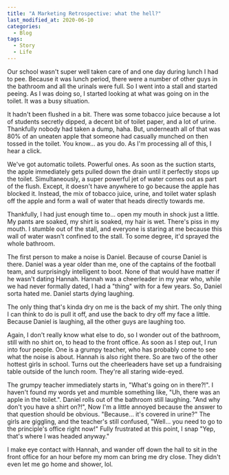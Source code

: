 ```yaml
---
title: "A Marketing Retrospective: what the hell?"
last_modified_at: 2020-06-10
categories:
  - Blog
tags:
  - Story
  - Life
---
```


Our school wasn't super well taken care of and one day during lunch I had to pee. Because it was lunch period, there were a number of other guys in the bathroom and all the urinals were full. So I went into a stall and started peeing. As I was doing so, I started looking at what was going on in the toilet. It was a busy situation.

It hadn't been flushed in a bit. There was some tobacco juice because a lot of students secretly dipped, a decent bit of toilet paper, and a lot of urine. Thankfully nobody had taken a dump, haha. But, underneath all of that was 80% of an uneaten apple that someone had casually munched on then tossed in the toilet. You know... as you do. As I'm processing all of this, I hear a click.

We've got automatic toilets. Powerful ones. As soon as the suction starts, the apple immediately gets pulled down the drain until it perfectly stops up the toilet. Simultaneously, a super powerful jet of water comes out as part of the flush. Except, it doesn't have anywhere to go because the apple has blocked it. Instead, the mix of tobacco juice, urine, and toilet water splash off the apple and form a wall of water that heads directly towards me.

Thankfully, I had just enough time to... open my mouth in shock just a little. My pants are soaked, my shirt is soaked, my hair is wet. There's piss in my mouth. I stumble out of the stall, and everyone is staring at me because this wall of water wasn't confined to the stall. To some degree, it'd sprayed the whole bathroom.

The first person to make a noise is Daniel. Because of course Daniel is there. Daniel was a year older than me, one of the captains of the football team, and surprisingly intelligent to boot. None of that would have matter if he wasn't dating Hannah. Hannah was a cheerleader in my year who, while we had never formally dated, I had a "thing" with for a few years. So, Daniel sorta hated me. Daniel starts dying laughing.

The only thing that's kinda dry on me is the back of my shirt. The only thing I can think to do is pull it off, and use the back to dry off my face a little. Because Daniel is laughing, all the other guys are laughing too.

Again, I don't really know what else to do, so I wonder out of the bathroom, still with no shirt on, to head to the front office. As soon as I step out, I run into four people. One is a grumpy teacher, who has probably come to see what the noise is about. Hannah is also right there. So are two of the other hottest girls in school. Turns out the cheerleaders have set up a fundraising table outside of the lunch room. They're all staring wide-eyed.

The grumpy teacher immediately starts in, "What's going on in there?!". I haven't found my words yet and mumble something like, "Uh, there was an apple in the toilet.". Daniel rolls out of the bathroom still laughing. "And why don't you have a shirt on?!", Now I'm a little annoyed because the answer to that question should be obvious. "Because... it's covered in urine?" The girls are giggling, and the teacher's still confused, "Well... you need to go to the principle's office right now!" Fully frustrated at this point, I snap "Yep, that's where I was headed anyway."

I make eye contact with Hannah, and wander off down the hall to sit in the front office for an hour before my mom can bring me dry close. They didn't even let me go home and shower, lol.
